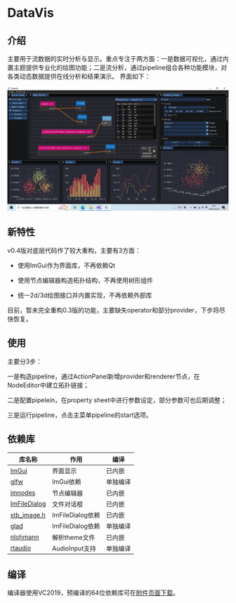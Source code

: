 # DataVis

## 介绍

主要用于流数据的实时分析与显示。重点专注于两方面：一是数据可视化，通过内置主题提供专业化的绘图功能；二是流分析，通过pipeline组合各种功能模块，对各类动态数据提供在线分析和结果演示。
界面如下：

![screenshot](screenshots/main.png) 

## 新特性

v0.4版对底层代码作了较大重构，主要有3方面：

- 使用ImGui作为界面库，不再依赖Qt

- 使用节点编辑器构造拓扑结构，不再使用树形组件

- 统一2d/3d绘图接口并内置实现，不再依赖外部库

目前，暂未完全重构0.3版的功能，主要缺失operator和部分provider，下步将尽快恢复。

## 使用

主要分3步：

一是构造pipeline，通过ActionPanel新增provider和renderer节点，在NodeEditor中建立拓扑链接；

二是配置pipelein，在property sheet中进行参数设定，部分参数可也后期调整；

三是运行pipeline，点击主菜单pipeline的start选项。

## 依赖库

| 库名称 | 作用 | 编译 |
|---|---|---|
| [ImGui](https://github.com/ocornut/imgui) | 界面显示 | 已内嵌 |
| [glfw](https://github.com/glfw/glfw) | ImGui依赖 | 单独编译 |
| [imnodes](https://github.com/Nelarius/imnodes) | 节点编辑器 | 已内嵌 |
| [ImFileDialog](https://github.com/dfranx/ImFileDialog) | 文件对话框 | 已内嵌 |
| [stb_image.h](https://github.com/nothings/stb/blob/master/stb_image.h) | ImFileDialog依赖 | 已内嵌 |
| [glad](https://github.com/Dav1dde/glad) | ImFileDialog依赖 | 单独编译 |
| [nlohmann](https://github.com/nlohmann/json) | 解析theme文件 | 已内嵌 |
| [rtaudio](http://www.music.mcgill.ca/~gary/rtaudio/) | AudioInput支持 | 单独编译 |

## 编译

编译器使用VC2019，预编译的64位依赖库可在[附件页面下载](https://gitee.com/koala999/data-vis/attach_files)。